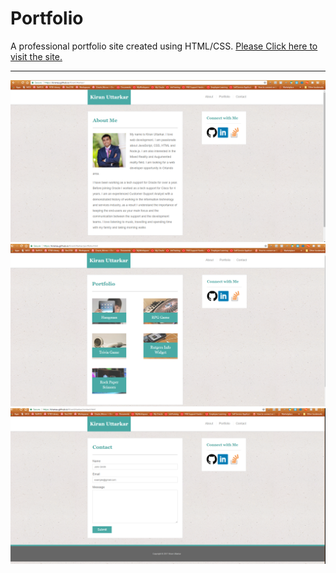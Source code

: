 # Portfolio
A professional portfolio site created using HTML/CSS. [Please Click here to visit the site.](https://kiranau.github.io/KiranUttarkar/)

***

![Portfolio About](Portfolio.PNG)
![Portfolio](port2.PNG)
![Portfolio Contact](contact.PNG)
